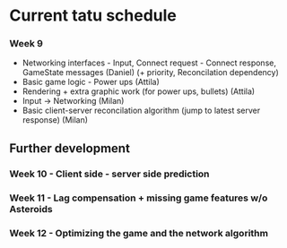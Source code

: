 # Current tatu schedule

### Week 9

- Networking interfaces - Input, Connect request - Connect response, GameState messages (Daniel) (+ priority, Reconcilation dependency)
- Basic game logic - Power ups (Attila)
- Rendering + extra graphic work (for power ups, bullets) (Attila)
- Input -> Networking (Milan)
- Basic client-server reconcilation algorithm (jump to latest server response) (Milan)

## Further development

### Week 10 - Client side - server side prediction

### Week 11 - Lag compensation + missing game features w/o Asteroids

### Week 12 - Optimizing the game and the network algorithm
